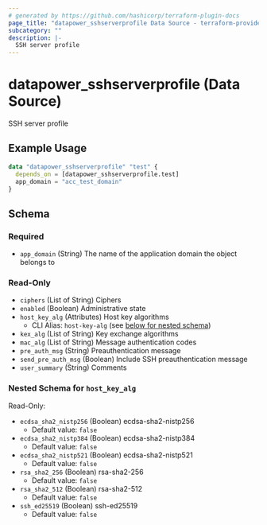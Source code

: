 ```yaml
---
# generated by https://github.com/hashicorp/terraform-plugin-docs
page_title: "datapower_sshserverprofile Data Source - terraform-provider-datapower"
subcategory: ""
description: |-
  SSH server profile
---
```


# datapower_sshserverprofile (Data Source)

SSH server profile

## Example Usage

```terraform
data "datapower_sshserverprofile" "test" {
  depends_on = [datapower_sshserverprofile.test]
  app_domain = "acc_test_domain"
}
```

<!-- schema generated by tfplugindocs -->
## Schema

### Required

- `app_domain` (String) The name of the application domain the object belongs to

### Read-Only

- `ciphers` (List of String) Ciphers
- `enabled` (Boolean) Administrative state
- `host_key_alg` (Attributes) Host key algorithms
  - CLI Alias: `host-key-alg` (see [below for nested schema](#nestedatt--host_key_alg))
- `kex_alg` (List of String) Key exchange algorithms
- `mac_alg` (List of String) Message authentication codes
- `pre_auth_msg` (String) Preauthentication message
- `send_pre_auth_msg` (Boolean) Include SSH preauthentication message
- `user_summary` (String) Comments

<a id="nestedatt--host_key_alg"></a>
### Nested Schema for `host_key_alg`

Read-Only:

- `ecdsa_sha2_nistp256` (Boolean) ecdsa-sha2-nistp256
  - Default value: `false`
- `ecdsa_sha2_nistp384` (Boolean) ecdsa-sha2-nistp384
  - Default value: `false`
- `ecdsa_sha2_nistp521` (Boolean) ecdsa-sha2-nistp521
  - Default value: `false`
- `rsa_sha2_256` (Boolean) rsa-sha2-256
  - Default value: `false`
- `rsa_sha2_512` (Boolean) rsa-sha2-512
  - Default value: `false`
- `ssh_ed25519` (Boolean) ssh-ed25519
  - Default value: `false`
